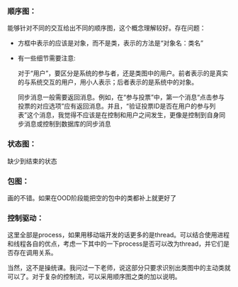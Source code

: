 ### 顺序图：
能够针对不同的交互给出不同的顺序图，这个概念理解较好。存在问题：

* 方框中表示的应该是对象，而不是类，表示的方法是“对象名：类名”
* 有一些细节需要注意:

    对于“用户”，要区分是系统的参与者，还是类图中的用户。前者表示的是真实的与系统交互的用户，用小人表示；后者表示的是系统中的对象。

    同步消息一般需要返回消息。例如，在“参与投票”中，第一个消息“点击参与投票的对应选项”应有返回消息。并且，“验证投票ID是否在用户的参与列表”这个消息，我觉得不应该是在控制和用户之间发生，更像是控制到自身同步消息或控制到数据库的同步消息

### 状态图：
缺少到结束的状态

### 包图：
画的不错。如果在OOD阶段能把空的包中的类都补上就更好了

### 控制驱动：
这里全部是process，如果用移动端开发的话更多的是thread。可以结合使用进程和线程各自的优点，考虑一下其中的一下process是否可以改为thread，并它们是否存在调用关系。

当然，这不是操统课。我问过一下老师，说这部分只要求识别出类图中的主动类就可以了。对于复杂的控制流，可以采用顺序图之类的加以说明。

